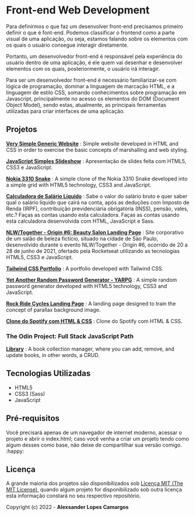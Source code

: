 # Front-end Web Development

Para definirmos o que faz um desenvolver front-end precisamos primeiro definir o que é font-end. Podemos classificar o frontend como a parte visual de uma aplicação, ou seja, estamos falando sobre os elementos com os quais o usuário consegue interagir diretamente.

Portanto, um desenvolvedor front-end é responsável pela experiência do usuário dentro de uma aplicação, é ele quem vai desenhar e desenvolver elementos com os quais, posteriormente, o usuário irá interagir.

Para ser um desenvolvedor front-end é necessário familiarizar-se com lógica de programação, dominar a linguagem de marcação HTML, e a linguagem de estilo CSS, somando conhecimentos sobre programação em Javascript, principalmente no acesso os elementos do DOM (Document Object Model), sendo estas, atualmente, as principais ferramentas utilizadas para criar interfaces de uma aplicação.

## Projetos

**[Very Simple Generic Website](personal-website)**
: Simple website developed in HTML and CSS in order to exercise the basic concepts of marshalling and web styling.

**[JavaScript Simples Slideshow](https://github.com/alexcamargos/LearningHTML_CSS_JS/tree/master/projects/simplesslideshow)**
: Apresentação de slides feita com HTML5, CSS3 e JavaScript.

**[Nokia 3310 Snake](https://github.com/alexcamargos/LearningHTML_CSS_JS/tree/master/projects/nokia3310-snake)**
: A simple clone of the Nokia 3310 Snake developed into a simple grid with HTML5 technology, CSS3 and JavaScript.

**[Calculadora de Salário Líquido](calculadora-salario-liquido)**
: Sabe o valor do salário bruto e quer saber qual o salário líquido que cairá na conta, após as deduções com Imposto de Renda (IRPF), contribuição previdenciária obrigatória (INSS), pensão, vales, etc.? Faças as contas usando esta calculadora. Faças as contas usando esta calculadora desenvolvida com HTML, JavaScript e Sass.

**[NLW/Together - Origin #6: Beauty Salon Landing Page](nlw-together_06)**
: Site corporativo de um salão de beleza fictício, situado na cidade de São Paulo, desenvolvido durante o evento NLW/Together - Origin #6, ocorrido de 20 a 28 de junho de 2021, ofertado pela Rocketseat utilizando as tecnologias HTML5, CSS3 e JavaScript.

**[Tailwind CSS Portfolio](tailwind-portfolio)**
: A portfolio developed with Tailwind CSS.

**[Yet Another Random Password Generator - YARPG](random-password-generator)**
: A simple random password generator developed with HTML5 technology, CSS3 and JavaScript.

**[Rock Ride Cycles Landing Page](rock-ride-cycles)**
: A landing page designed to train the concept of parallax background image.

**[Clone do Spotify com HTML & CSS](my_spotify)**
: Clone do Spotify com HTML & CSS.

### The Odin Project: Full Stack JavaScript Path

**[Library](theodinproject/projects/library)**
: A book collection manager, where you can add, remove, and update books, in other words, a CRUD.

## Tecnologias Utilizadas

- HTML5
- CSS3 (Sass)
- JavaScript

## Pré-requisitos

Você precisará apenas de um navegador de internet moderno, acessar o projeto e abrir o index.html; caso você venha a criar um projeto tendo como algum desses como base, não deixe de compartilhar sua versão comigo. :happy:

## Licença

A grande maioria dos projetos são disponibilizados sob [Licença MIT (The MIT License)](https://mit-license.org), quando algum projeto for disponibilizado sob outra licença esta informação constará no seu respectivo repositório.

Copyright (c) 2022 - **Alexsander Lopes Camargos**
